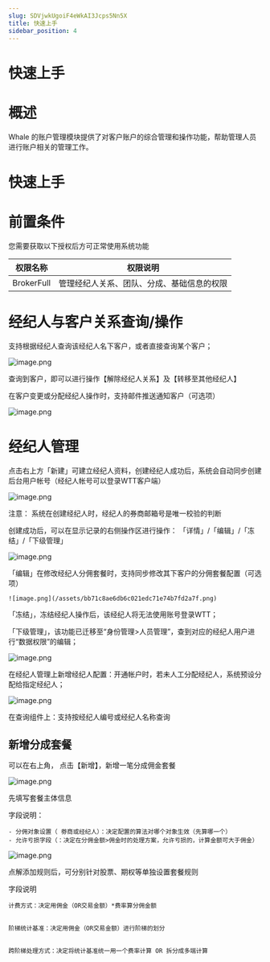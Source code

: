 ```yaml
---
slug: SDVjwkUgoiF4eWkAI3Jcps5Nn5X
title: 快速上手
sidebar_position: 4
---
```



# 快速上手


# 概述


Whale 的账户管理模块提供了对客户账户的综合管理和操作功能，帮助管理人员进行账户相关的管理工作。


# 快速上手


# 前置条件


您需要获取以下授权后方可正常使用系统功能


| 权限名称       | 权限说明                  |
| ---------- | --------------------- |
| BrokerFull | 管理经纪人关系、团队、分成、基础信息的权限 |


# 经纪人与客户关系查询/操作


支持根据经纪人查询该经纪人名下客户，或者直接查询某个客户；


![image.png](/assets/b80a3c0b9f88159326502fdec3f54b76.png)


查询到客户，即可以进行操作【解除经纪人关系】及【转移至其他经纪人】


在客户变更或分配经纪人操作时，支持邮件推送通知客户（可选项）


![image.png](/assets/b1a2b590c82cf119c9225ae593838094.png)


# 经纪人管理


点击右上方「新建」可建立经纪人资料，创建经纪人成功后，系统会自动同步创建后台用户帐号（经纪人帐号可以登录WTT客户端）


![image.png](/assets/4741364a9756a04d692e60ced23895d2.png)


注意： 系统在创建经纪人时，经纪人的券商邮箱号是唯一校验的判断


创建成功后，可以在显示记录的右侧操作区进行操作： 「详情」/「编辑」/「冻结」/「下级管理」


![image.png](/assets/c43a1178885d15e457a95d585bd5f92a.png)


「编辑」在修改经纪人分佣套餐时，支持同步修改其下客户的分佣套餐配置（可选项）


    ![image.png](/assets/bb71c8ae6db6c021edc71e74b7fd2a7f.png)


「冻结」，冻结经纪人操作后，该经纪人将无法使用账号登录WTT；


「下级管理」，该功能已迁移至“身份管理>人员管理”，查到对应的经纪人用户进行“数据权限”的编辑；


![image.png](/assets/d8a375a02ef332ef3840775685d8143e.png)


在经纪人管理上新增经纪人配置：开通帐户时，若未人工分配经纪人，系统预设分配给指定经纪人；


![image.png](/assets/461f15cac611e9dba9eaac3337539598.png)


在查询组件上：支持按经纪人编号或经纪人名称查询


## **新增分成套餐**


可以在右上角， 点击【新增】，新增一笔分成佣金套餐


![image.png](/assets/83eb15067018618d427905d841783461.png)


先填写套餐主体信息


字段说明：

    - 分佣对象设置（ 劵商或经纪人）：决定配置的算法对哪个对象生效（先算哪一个）
    - 允许亏损字段（：决定在分佣金额>佣金时的处理方案，允许亏损的，计算金额可大于佣金）

![image.png](/assets/7cdd5226cd54f01fe80cc964a5627ba3.png)


点解添加规则后，可分别针对股票、期权等单独设置套餐规则


字段说明


    计费方式：决定用佣金（OR交易金额）*费率算分佣金额


    阶梯统计基准：决定用佣金（OR交易金额）进行阶梯的划分


    跨阶梯处理方式：决定将统计基准统一用一个费率计算 OR 拆分成多端计算

